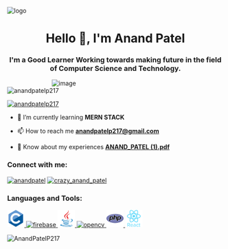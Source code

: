 ![logo](https://github.com/AnandPatelP217/AnandPatelP217/assets/111419877/6d454178-7222-49d0-9406-8acf3e644e58)
<h1 align="center">Hello 👋, I'm Anand Patel</h1>
<h3 align="center">I'm a Good Learner Working towards making future in the field of Computer Science and Technology.</h3>

<img align="right" alt="image" width="400" src="https://github.com/AnandPatelP217/AnandPatelP217/assets/111419877/eebbdc38-8847-47d8-a736-4cbda7ad7568)">
<p align="left"> <img src="https://komarev.com/ghpvc/?username=anandpatelp217&label=Profile%20views&color=0e75b6&style=flat" alt="anandpatelp217" /> </p>

<p align="left"> <a href="https://github.com/ryo-ma/github-profile-trophy"><img src="https://github-profile-trophy.vercel.app/?username=anandpatelp217" alt="anandpatelp217" /></a> </p>

- 🌱 I’m currently learning **MERN STACK**

- 📫 How to reach me **anandpatelp217@gmail.com**

- 📄 Know about my experiences **[ANAND_PATEL  (1).pdf](https://github.com/AnandPatelP217/AnandPatelP217/files/14155467/ANAND_PATEL.1.pdf)**

<h3 align="left">Connect with me:</h3>
<p align="left">
<a href="https://linkedin.com/in/anandpatel" target="blank"><img align="center" src="https://raw.githubusercontent.com/rahuldkjain/github-profile-readme-generator/master/src/images/icons/Social/linked-in-alt.svg" alt="anandpatel" height="30" width="40" /></a>
<a href="https://instagram.com/crazy_anand_patel" target="blank"><img align="center" src="https://raw.githubusercontent.com/rahuldkjain/github-profile-readme-generator/master/src/images/icons/Social/instagram.svg" alt="crazy_anand_patel" height="30" width="40" /></a>
</p>

<h3 align="left">Languages and Tools:</h3>
<p align="left"> <a href="https://www.cprogramming.com/" target="_blank" rel="noreferrer"> <img src="https://raw.githubusercontent.com/devicons/devicon/master/icons/c/c-original.svg" alt="c" width="40" height="40"/> </a> <a href="https://firebase.google.com/" target="_blank" rel="noreferrer"> <img src="https://www.vectorlogo.zone/logos/firebase/firebase-icon.svg" alt="firebase" width="40" height="40"/> </a> <a href="https://www.java.com" target="_blank" rel="noreferrer"> <img src="https://raw.githubusercontent.com/devicons/devicon/master/icons/java/java-original.svg" alt="java" width="40" height="40"/> </a> <a href="https://opencv.org/" target="_blank" rel="noreferrer"> <img src="https://www.vectorlogo.zone/logos/opencv/opencv-icon.svg" alt="opencv" width="40" height="40"/> </a> <a href="https://www.php.net" target="_blank" rel="noreferrer"> <img src="https://raw.githubusercontent.com/devicons/devicon/master/icons/php/php-original.svg" alt="php" width="40" height="40"/> </a> <a href="https://reactjs.org/" target="_blank" rel="noreferrer"> <img src="https://raw.githubusercontent.com/devicons/devicon/master/icons/react/react-original-wordmark.svg" alt="react" width="40" height="40"/> </a> </p>

<p><img align="center" src="https://github-readme-stats.vercel.app/api/top-langs?username=anandpatelp217&show_icons=true&locale=en&layout=compact" alt="AnandPatelP217" /></p>
